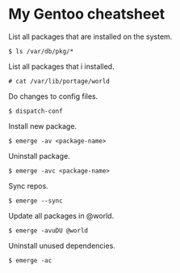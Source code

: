 # My Gentoo cheatsheet
List all packages that are installed on the system.
```
$ ls /var/db/pkg/*
```
List all packages that i installed.
```
# cat /var/lib/portage/world
```
Do changes to config files.
```
$ dispatch-conf
```
Install new package.
```
$ emerge -av <package-name>
```
Uninstall package.
```
$ emerge -avc <package-name>
```
Sync repos.
```
$ emerge --sync
```
Update all packages in @world.
```
$ emerge -avuDU @world
```
Uninstall unused dependencies.
```
$ emerge -ac
```
